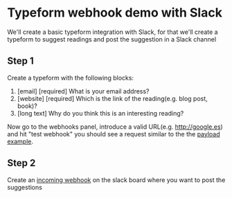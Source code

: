 # Typeform webhook demo with Slack

We'll create a basic typeform integration with Slack, for that we'll create a typeform to suggest readings and post the suggestion in a Slack channel

## Step 1

Create a typeform with the following blocks:

1. [email] [required] What is your email address?
1. [website] [required] Which is the link of the reading(e.g. blog post, book)?
1. [long text] Why do you think this is an interesting reading?

Now go to the webhooks panel, introduce a valid URL(e.g. http://google.es) and hit "test webhook" you should see a request similar to the the [payload example](examples/test_payload.json).

## Step 2

Create an [incoming webhook](https://my.slack.com/services/new/incoming-webhook/) on the slack board where you want to post the suggestions